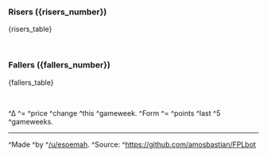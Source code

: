### Risers ({risers_number})

{risers_table}

&nbsp;

### Fallers ({fallers_number})

{fallers_table}

&nbsp;

^∆ ^= ^price ^change ^this ^gameweek. ^Form ^= ^points ^last ^5 ^gameweeks.

---

^Made ^by ^[/u/esoemah](https://www.reddit.com/message/compose/?to=esoemah). ^Source: ^https://github.com/amosbastian/FPLbot
